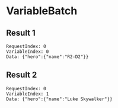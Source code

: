 # VariableBatch

## Result 1

```text
RequestIndex: 0
VariableIndex: 0
Data: {"hero":{"name":"R2-D2"}}
```

## Result 2

```text
RequestIndex: 0
VariableIndex: 1
Data: {"hero":{"name":"Luke Skywalker"}}
```

